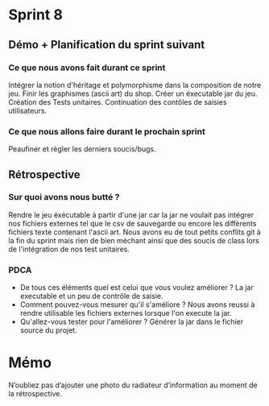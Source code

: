 # Sprint 8

## Démo + Planification du sprint suivant

### Ce que nous avons fait durant ce sprint
Intégrer la notion d'héritage et polymorphisme dans la composition de notre jeu.
Finir les graphismes (ascii art) du shop. 
Créer un éxecutable jar du jeu. 
Création des Tests unitaires.
Continuation des contôles de saisies utilisateurs.

### Ce que nous allons faire durant le prochain sprint
Peaufiner et règler les derniers soucis/bugs.

## Rétrospective

### Sur quoi avons nous butté ?
Rendre le jeu éxécutable à partir d'une jar car la jar ne voulait pas intégrer nos fichiers externes tel que le csv de sauvegarde ou encore les diffèrents fichiers texte contenant l'ascii art. Nous avons eu de tout petits conflits git à la fin du sprint mais rien de bien méchant ainsi que des soucis de class lors de l'intégration de nos test unitaires.


### PDCA
* De tous ces éléments quel est celui que vous voulez améliorer ?
La jar executable et un peu de contrôle de saisie.
* Comment pouvez-vous mesurer qu'il s'améliore ?
Nous avons reussi à rendre utilisable les fichiers externes lorsque l'on execute la jar.
* Qu'allez-vous tester pour l'améliorer ?
Générer la jar dans le fichier source du projet.

# Mémo
N’oubliez pas d’ajouter une photo du radiateur d’information au moment de la rétrospective.
